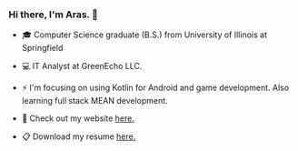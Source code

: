 ### Hi there, I'm Aras. 👋

- 🎓 Computer Science graduate (B.S.) from University of Illinois at Springfield

- 💻 IT Analyst at GreenEcho LLC.

- ⚡ I'm focusing on using Kotlin for Android and game development. Also learning full stack MEAN development.

- 💬 Check out my website [here.](https://arasvitkus.com/)

- 📋 Download my resume [here.](https://github.com/amvitkus/amvitkus/blob/master/AVResume.pdf)

<!--
**amvitkus/amvitkus** is a ✨ _special_ ✨ repository because its `README.md` (this file) appears on your GitHub profile.

Here are some ideas to get you started:

- 🔭 I’m currently working on ...
- 🌱 I’m currently learning ...
- 👯 I’m looking to collaborate on ...
- 🤔 I’m looking for help with ...
- 💬 Ask me about ...
- 📫 How to reach me: ...
- 😄 Pronouns: ...
- ⚡ Fun fact: ...
-->
